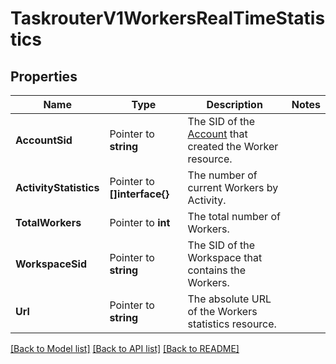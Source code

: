 # TaskrouterV1WorkersRealTimeStatistics

## Properties

Name | Type | Description | Notes
------------ | ------------- | ------------- | -------------
**AccountSid** | Pointer to **string** | The SID of the [Account](https://www.twilio.com/docs/iam/api/account) that created the Worker resource. |
**ActivityStatistics** | Pointer to **[]interface{}** | The number of current Workers by Activity. |
**TotalWorkers** | Pointer to **int** | The total number of Workers. |
**WorkspaceSid** | Pointer to **string** | The SID of the Workspace that contains the Workers. |
**Url** | Pointer to **string** | The absolute URL of the Workers statistics resource. |

[[Back to Model list]](../README.md#documentation-for-models) [[Back to API list]](../README.md#documentation-for-api-endpoints) [[Back to README]](../README.md)


